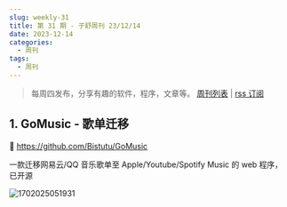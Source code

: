 ```yaml
---
slug: weekly-31
title: 第 31 期 - 子舒周刊 23/12/14
date: 2023-12-14
categories:
  - 周刊
tags:
  - 周刊
---
```


> 每周四发布，分享有趣的软件，程序，文章等。 [周刊列表](/categories/周刊/) | [rss 订阅](/categories/周刊/index.xml)

## 1. GoMusic - 歌单迁移

🔗 https://github.com/Bistutu/GoMusic

一款迁移网易云/QQ 音乐歌单至 Apple/Youtube/Spotify Music 的 web 程序，已开源

![1702025051931](https://imgurl.zishu.me/2023/1702025051931.webp)
